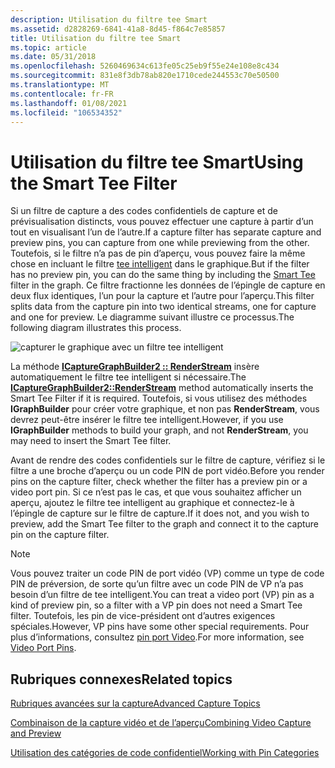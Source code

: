 ```yaml
---
description: Utilisation du filtre tee Smart
ms.assetid: d2828269-6841-41a8-8d45-f864c7e85857
title: Utilisation du filtre tee Smart
ms.topic: article
ms.date: 05/31/2018
ms.openlocfilehash: 5260469634c613fe05c25eb9f55e24e108e8c434
ms.sourcegitcommit: 831e8f3db78ab820e1710cede244553c70e50500
ms.translationtype: MT
ms.contentlocale: fr-FR
ms.lasthandoff: 01/08/2021
ms.locfileid: "106534352"
---
```

# <a name="using-the-smart-tee-filter"></a><span data-ttu-id="e34f4-103">Utilisation du filtre tee Smart</span><span class="sxs-lookup"><span data-stu-id="e34f4-103">Using the Smart Tee Filter</span></span>

<span data-ttu-id="e34f4-104">Si un filtre de capture a des codes confidentiels de capture et de prévisualisation distincts, vous pouvez effectuer une capture à partir d’un tout en visualisant l’un de l’autre.</span><span class="sxs-lookup"><span data-stu-id="e34f4-104">If a capture filter has separate capture and preview pins, you can capture from one while previewing from the other.</span></span> <span data-ttu-id="e34f4-105">Toutefois, si le filtre n’a pas de pin d’aperçu, vous pouvez faire la même chose en incluant le filtre [tee intelligent](smart-tee-filter.md) dans le graphique.</span><span class="sxs-lookup"><span data-stu-id="e34f4-105">But if the filter has no preview pin, you can do the same thing by including the [Smart Tee](smart-tee-filter.md) filter in the graph.</span></span> <span data-ttu-id="e34f4-106">Ce filtre fractionne les données de l’épingle de capture en deux flux identiques, l’un pour la capture et l’autre pour l’aperçu.</span><span class="sxs-lookup"><span data-stu-id="e34f4-106">This filter splits data from the capture pin into two identical streams, one for capture and one for preview.</span></span> <span data-ttu-id="e34f4-107">Le diagramme suivant illustre ce processus.</span><span class="sxs-lookup"><span data-stu-id="e34f4-107">The following diagram illustrates this process.</span></span>

![capturer le graphique avec un filtre tee intelligent](images/vidcap05.png)

<span data-ttu-id="e34f4-109">La méthode [**ICaptureGraphBuilder2 :: RenderStream**](/windows/desktop/api/Strmif/nf-strmif-icapturegraphbuilder2-renderstream) insère automatiquement le filtre tee intelligent si nécessaire.</span><span class="sxs-lookup"><span data-stu-id="e34f4-109">The [**ICaptureGraphBuilder2::RenderStream**](/windows/desktop/api/Strmif/nf-strmif-icapturegraphbuilder2-renderstream) method automatically inserts the Smart Tee Filter if it is required.</span></span> <span data-ttu-id="e34f4-110">Toutefois, si vous utilisez des méthodes **IGraphBuilder** pour créer votre graphique, et non pas **RenderStream**, vous devrez peut-être insérer le filtre tee intelligent.</span><span class="sxs-lookup"><span data-stu-id="e34f4-110">However, if you use **IGraphBuilder** methods to build your graph, and not **RenderStream**, you may need to insert the Smart Tee filter.</span></span>

<span data-ttu-id="e34f4-111">Avant de rendre des codes confidentiels sur le filtre de capture, vérifiez si le filtre a une broche d’aperçu ou un code PIN de port vidéo.</span><span class="sxs-lookup"><span data-stu-id="e34f4-111">Before you render pins on the capture filter, check whether the filter has a preview pin or a video port pin.</span></span> <span data-ttu-id="e34f4-112">Si ce n’est pas le cas, et que vous souhaitez afficher un aperçu, ajoutez le filtre tee intelligent au graphique et connectez-le à l’épingle de capture sur le filtre de capture.</span><span class="sxs-lookup"><span data-stu-id="e34f4-112">If it does not, and you wish to preview, add the Smart Tee filter to the graph and connect it to the capture pin on the capture filter.</span></span>

> [!Note]  
> <span data-ttu-id="e34f4-113">Vous pouvez traiter un code PIN de port vidéo (VP) comme un type de code PIN de préversion, de sorte qu’un filtre avec un code PIN de VP n’a pas besoin d’un filtre de tee intelligent.</span><span class="sxs-lookup"><span data-stu-id="e34f4-113">You can treat a video port (VP) pin as a kind of preview pin, so a filter with a VP pin does not need a Smart Tee filter.</span></span> <span data-ttu-id="e34f4-114">Toutefois, les pin de vice-président ont d’autres exigences spéciales.</span><span class="sxs-lookup"><span data-stu-id="e34f4-114">However, VP pins have some other special requirements.</span></span> <span data-ttu-id="e34f4-115">Pour plus d’informations, consultez [pin port Video](video-port-pins.md).</span><span class="sxs-lookup"><span data-stu-id="e34f4-115">For more information, see [Video Port Pins](video-port-pins.md).</span></span>

 

## <a name="related-topics"></a><span data-ttu-id="e34f4-116">Rubriques connexes</span><span class="sxs-lookup"><span data-stu-id="e34f4-116">Related topics</span></span>

<dl> <dt>

[<span data-ttu-id="e34f4-117">Rubriques avancées sur la capture</span><span class="sxs-lookup"><span data-stu-id="e34f4-117">Advanced Capture Topics</span></span>](advanced-capture-topics.md)
</dt> <dt>

[<span data-ttu-id="e34f4-118">Combinaison de la capture vidéo et de l’aperçu</span><span class="sxs-lookup"><span data-stu-id="e34f4-118">Combining Video Capture and Preview</span></span>](combining-video-capture-and-preview.md)
</dt> <dt>

[<span data-ttu-id="e34f4-119">Utilisation des catégories de code confidentiel</span><span class="sxs-lookup"><span data-stu-id="e34f4-119">Working with Pin Categories</span></span>](working-with-pin-categories.md)
</dt> </dl>

 

 



